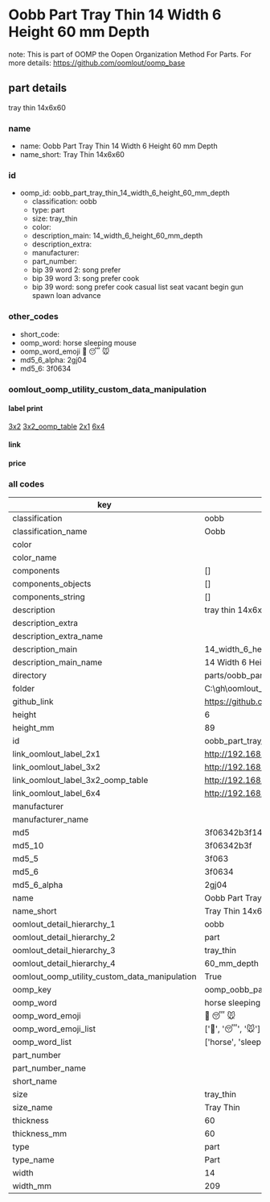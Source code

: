 # Oobb Part Tray Thin 14 Width 6 Height 60 mm Depth  

note: This is part of OOMP the Oopen Organization Method For Parts. For more details: https://github.com/oomlout/oomp_base

##  part details
  



tray thin 14x6x60



### name
* name: Oobb Part Tray Thin 14 Width 6 Height 60 mm Depth
* name_short: Tray Thin 14x6x60 
### id
* oomp_id: oobb_part_tray_thin_14_width_6_height_60_mm_depth
  * classification: oobb
  * type: part
  * size: tray_thin
  * color: 
  * description_main: 14_width_6_height_60_mm_depth
  * description_extra: 
  * manufacturer: 
  * part_number: 
  * bip 39 word 2: song prefer
  * bip 39 word 3: song prefer cook
  * bip 39 word: song prefer cook casual list seat vacant begin gun spawn loan advance

### other_codes
* short_code: 
* oomp_word: horse sleeping mouse
* oomp_word_emoji :horse: :sleeping: :mouse:
* md5_6_alpha: 2gj04
* md5_6: 3f0634






### oomlout_oomp_utility_custom_data_manipulation
#### label print
[3x2](http://192.168.1.245:1112/?label=oomp%202gj04)
[3x2_oomp_table](http://192.168.1.108:1112/?label=oomp%202gj04)
[2x1](http://192.168.1.242:1112/?label=oomp%202gj04)
[6x4](http://192.168.1.55:1112/?label=oomp%202gj04)    

#### link

                              

#### price







### all codes 
| key | value |  
| --- | --- |  
| classification | oobb |  
| classification_name | Oobb |  
| color |  |  
| color_name |  |  
| components | [] |  
| components_objects | [] |  
| components_string | [] |  
| description | tray thin 14x6x60 |  
| description_extra |  |  
| description_extra_name |  |  
| description_main | 14_width_6_height_60_mm_depth |  
| description_main_name | 14 Width 6 Height 60 mm Depth |  
| directory | parts/oobb_part_tray_thin_14_width_6_height_60_mm_depth |  
| folder | C:\gh\oomlout_oobb_version_4_generated_parts\parts\oobb_part_tray_thin_14_width_6_height_60_mm_depth |  
| github_link | https://github.com/oomlout/oomlout_oomp_part_src/tree/main/parts/oobb_part_tray_thin_14_width_6_height_60_mm_depth |  
| height | 6 |  
| height_mm | 89 |  
| id | oobb_part_tray_thin_14_width_6_height_60_mm_depth |  
| link_oomlout_label_2x1 | http://192.168.1.242:1112/?label=oomp%202gj04 |  
| link_oomlout_label_3x2 | http://192.168.1.245:1112/?label=oomp%202gj04 |  
| link_oomlout_label_3x2_oomp_table | http://192.168.1.108:1112/?label=oomp%202gj04 |  
| link_oomlout_label_6x4 | http://192.168.1.55:1112/?label=oomp%202gj04 |  
| manufacturer |  |  
| manufacturer_name |  |  
| md5 | 3f06342b3f145e0f0941323a5f6a7679 |  
| md5_10 | 3f06342b3f |  
| md5_5 | 3f063 |  
| md5_6 | 3f0634 |  
| md5_6_alpha | 2gj04 |  
| name | Oobb Part Tray Thin 14 Width 6 Height 60 mm Depth |  
| name_short | Tray Thin 14x6x60  |  
| oomlout_detail_hierarchy_1 | oobb |  
| oomlout_detail_hierarchy_2 | part |  
| oomlout_detail_hierarchy_3 | tray_thin |  
| oomlout_detail_hierarchy_4 | 60_mm_depth |  
| oomlout_oomp_utility_custom_data_manipulation | True |  
| oomp_key | oomp_oobb_part_tray_thin_14_width_6_height_60_mm_depth |  
| oomp_word | horse sleeping mouse |  
| oomp_word_emoji | :horse: :sleeping: :mouse: |  
| oomp_word_emoji_list | [':horse:', ':sleeping:', ':mouse:'] |  
| oomp_word_list | ['horse', 'sleeping', 'mouse'] |  
| part_number |  |  
| part_number_name |  |  
| short_name |  |  
| size | tray_thin |  
| size_name | Tray Thin |  
| thickness | 60 |  
| thickness_mm | 60 |  
| type | part |  
| type_name | Part |  
| width | 14 |  
| width_mm | 209 |  

